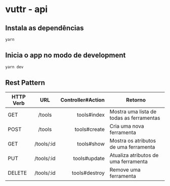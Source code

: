 # vuttr - api

## Instala as dependências

```bash
yarn
```

## Inicia o app no modo de development

```bash
yarn dev
```

## Rest Pattern

| HTTP Verb |     URL    | Controller#Action | Retorno                            |
|-----------|:----------:|------------------:|------------------------------------|
| GET       | /tools     |       tools#index | Mostra uma lista de todas as ferramentas |
| POST      | /tools     |      tools#create | Cria uma nova ferramenta                  |
| GET       | /tools/:id |        tools#show | Mostra os atributos de uma ferramenta     |
| PUT       | /tools/:id |      tools#update | Atualiza atributos de uma ferramenta      |
| DELETE    | /tools/:id |     tools#destroy | Remove uma ferramenta                     |
